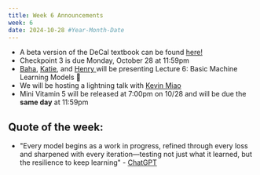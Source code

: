 ```yaml
---
title: Week 6 Announcements
week: 6
date: 2024-10-28 #Year-Month-Date
---
```

* A beta version of the DeCal textbook can be found <a href = "https://dssdecal.org/textbook/chapters/intro.html" target = "_blank">here!</a>
* Checkpoint 3 is due Monday, October 28 at 11:59pm
* <a href = "https://www.linkedin.com/in/baha-alkhatib-684738277/" target = "_blank">Baha</a>, <a href = "https://www.linkedin.com/in/katie-h-zhang/" target = "_blank">Katie</a>, and <a href = "https://www.linkedin.com/in/henryyhong/" target = "_blank">Henry </a> will be presenting Lecture 6: Basic Machine Learning Models 🎰
* We will be hosting a lightning talk with <a href = "https://kevin-miao.com/" target = "_blank">Kevin Miao </a>
* Mini Vitamin 5 will be released at 7:00pm on 10/28 and will be due the **same day** at 11:59pm

## Quote of the week:
* "Every model begins as a work in progress, refined through every loss and sharpened with every iteration—testing not just what it learned, but the resilience to keep learning" - <a href = "https://openai.com/" target = "_blank">ChatGPT</a>